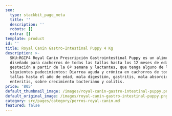 ```yaml
---
seo:
  type: stackbit_page_meta
  title: ''
  description: ''
  robots: []
  extra: []
template: product
id: ''
title: Royal Canin Gastro-Intestinal Puppy 4 Kg
description: >-
  SKU:RGIP4 Royal Canin Prescripción Gastrointestinal Puppy es un alimento seco
  diseñado para cachorros de todas las tallas hasta los 12 meses de edad, o
  gestación a partir de la 6ª semana y lactantes, que tenga alguno de los
  siguientes padecimientos: Diarrea aguda y crónica en cachorros de todas las
  tallas hasta el año de edad, mala digestión, gastritis, mala absorción,
  enteritis, sobre crecimiento bacteriano y colitis.
price: '805'
default_thumbnail_image: /images/royal-canin-gastro-intestinal-puppy.png
default_original_image: /images/royal-canin-gastro-intestinal-puppy.png
category: src/pages/category/perros-royal-canin.md
featured: false
---
```

